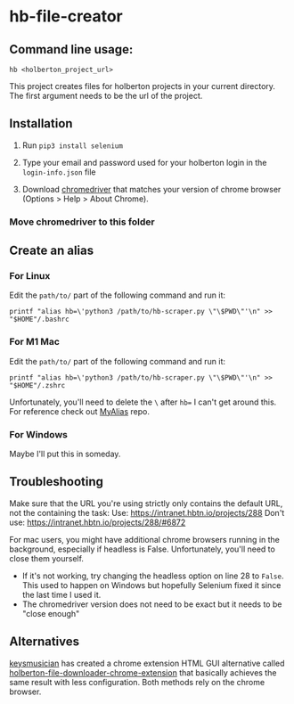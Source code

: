 # hb-file-creator

## Command line usage:

`hb <holberton_project_url>`

This project creates files for holberton projects in your current directory.
The first argument needs to be the url of the project.

## Installation

1. Run `pip3 install selenium`

2. Type your email and password used for your holberton login in the `login-info.json` file

3. Download [chromedriver](https://sites.google.com/a/chromium.org/chromedriver/) that matches your version of chrome browser \(Options > Help > About Chrome\).
### Move chromedriver to this folder

## Create an alias

### For Linux

Edit the `path/to/` part of the following command and run it:

`printf "alias hb=\'python3 /path/to/hb-scraper.py \"\$PWD\"'\n" >> "$HOME"/.bashrc`

### For M1 Mac

Edit the `path/to/` part of the following command and run it:

`printf "alias hb=\'python3 /path/to/hb-scraper.py \"\$PWD\"'\n" >> "$HOME"/.zshrc` 

Unfortunately, you'll need to delete the `\` after `hb=` I can't get around this.
For reference check out [MyAlias](https://github.com/tieje/MyAliases) repo.

### For Windows

Maybe I'll put this in someday.

## Troubleshooting

Make sure that the URL you're using strictly only contains the default URL, not the containing the task:
Use: https://intranet.hbtn.io/projects/288
Don't use: https://intranet.hbtn.io/projects/288/#6872

For mac users, you might have additional chrome browsers running in the background, especially if headless is False. Unfortunately, you'll need to close them yourself.

- If it's not working, try changing the headless option on line 28 to `False`. This used to happen on Windows but hopefully Selenium fixed it since the last time I used it.
- The chromedriver version does not need to be exact but it needs to be "close enough"

## Alternatives

[keysmusician](https://github.com/keysmusician) has created a chrome extension HTML GUI alternative called [holberton-file-downloader-chrome-extension](https://github.com/keysmusician/holberton-file-downloader-chrome-extension) that basically achieves the same result with less configuration. Both methods rely on the chrome browser.
